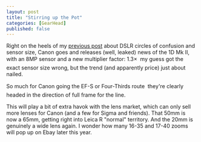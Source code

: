 ```yaml
---
layout: post
title: "Stirring up the Pot"
categories: [GearHead]
published: false
---
```

Right on the heels of my <a href="{{ site.baseurl }}{% post_url 2004-01-30-So-Much-Confusion %}">previous post</a> about DSLR circles of confusion and sensor size, Canon goes and releases (well, leaked) news of the 1D Mk II, with an 8MP sensor and a new multiplier factor: 1.3&#215; &#151; my guess got the exact sensor size wrong, but the trend (and apparently price) just about nailed.

So much for Canon going the EF-S or Four-Thirds route &#151; they're clearly headed in the direction of full frame for the line.

This will play a bit of extra havok with the lens market, which can only sell more lenses for Canon (and a few for Sigma and friends). That 50mm is now a 65mm, getting right into Leica R "normal" territory. And the 20mm is genuinely a wide lens again. I wonder how many 16-35 and 17-40 zooms will pop up on Ebay later this year.
